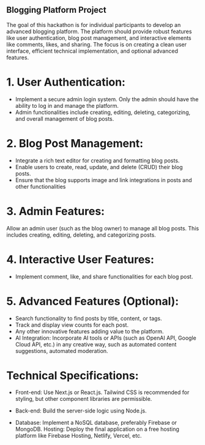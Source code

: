 

## Blogging Platform Project

 The goal of this hackathon is for individual participants to develop an advanced blogging platform.
The platform should provide robust features like user authentication, blog post management, and interactive
elements like comments, likes, and sharing. The focus is on creating a clean user interface, efficient technical
implementation, and optional advanced features.

# 1. User Authentication:
- Implement a secure admin login system. Only the admin should have the ability to log in and
manage the platform.
- Admin functionalities include creating, editing, deleting, categorizing, and overall management of
blog posts.

# 2. Blog Post Management:
- Integrate a rich text editor for creating and formatting blog posts.
- Enable users to create, read, update, and delete (CRUD) their blog posts.
- Ensure that the blog supports image and link integrations in posts and other functionalities
# 3. Admin Features:
Allow an admin user (such as the blog owner) to manage all blog posts. This includes creating,
editing, deleting, and categorizing posts.

# 4. Interactive User Features:
- Implement comment, like, and share functionalities for each blog post.

# 5. Advanced Features (Optional):
- Search functionality to find posts by title, content, or tags.
- Track and display view counts for each post.
- Any other innovative features adding value to the platform.
- AI Integration: Incorporate AI tools or APIs (such as OpenAI API, Google Cloud API, etc.) in any
creative way, such as automated content suggestions, automated moderation.

# Technical Specifications:

- Front-end: Use Next.js or React.js. Tailwind CSS is recommended for styling, but other component
libraries are permissible.

- Back-end: Build the server-side logic using Node.js.
- Database: Implement a NoSQL database, preferably Firebase or MongoDB.
Hosting: Deploy the final application on a free hosting platform like Firebase Hosting, Netlify, Vercel,
etc.
